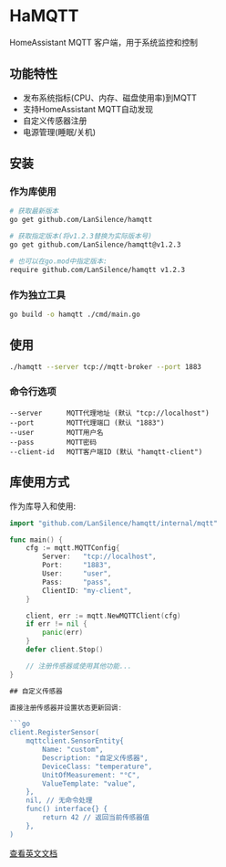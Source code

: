 # HaMQTT

HomeAssistant MQTT 客户端，用于系统监控和控制

## 功能特性

- 发布系统指标(CPU、内存、磁盘使用率)到MQTT
- 支持HomeAssistant MQTT自动发现
- 自定义传感器注册
- 电源管理(睡眠/关机)

## 安装

### 作为库使用
```bash
# 获取最新版本
go get github.com/LanSilence/hamqtt

# 获取指定版本(将v1.2.3替换为实际版本号)
go get github.com/LanSilence/hamqtt@v1.2.3

# 也可以在go.mod中指定版本:
require github.com/LanSilence/hamqtt v1.2.3
```

### 作为独立工具
```bash
go build -o hamqtt ./cmd/main.go
```

## 使用

```bash
./hamqtt --server tcp://mqtt-broker --port 1883
```

### 命令行选项

```
--server      MQTT代理地址 (默认 "tcp://localhost")
--port        MQTT代理端口 (默认 "1883")
--user        MQTT用户名
--pass        MQTT密码
--client-id   MQTT客户端ID (默认 "hamqtt-client")
```

## 库使用方式

作为库导入和使用:

```go
import "github.com/LanSilence/hamqtt/internal/mqtt"

func main() {
    cfg := mqtt.MQTTConfig{
        Server:   "tcp://localhost",
        Port:     "1883",
        User:     "user",
        Pass:     "pass",
        ClientID: "my-client",
    }

    client, err := mqtt.NewMQTTClient(cfg)
    if err != nil {
        panic(err)
    }
    defer client.Stop()

    // 注册传感器或使用其他功能...
}

## 自定义传感器

直接注册传感器并设置状态更新回调:

```go
client.RegisterSensor(
    mqttclient.SensorEntity{
        Name: "custom",
        Description: "自定义传感器",
        DeviceClass: "temperature",
        UnitOfMeasurement: "°C",
        ValueTemplate: "value",
    },
    nil, // 无命令处理
    func() interface{} {
        return 42 // 返回当前传感器值
    },
)
```

[查看英文文档](../README.md)
